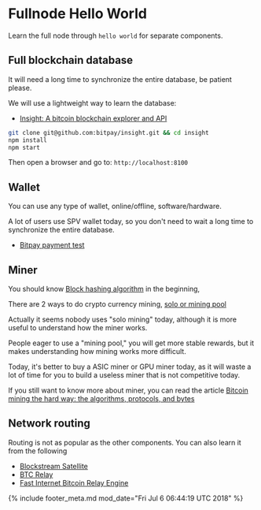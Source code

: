 # Fullnode Hello World

Learn the full node through `hello world` for separate components.

## Full blockchain database

It will need a long time to synchronize the entire database, be patient please.

We will use a lightweight way to learn the database:

- [Insight: A bitcoin blockchain explorer and API](https://insight.is)

```bash
git clone git@github.com:bitpay/insight.git && cd insight
npm install
npm start
```

Then open a browser and go to: `http://localhost:8100`

## Wallet

You can use any type of wallet, online/offline, software/hardware.

A lot of users use SPV wallet today, so you don't need to wait a long time to synchronize the entire database.

- [Bitpay payment test](https://bitpay.com/docs/testing)

## Miner

You should know [Block hashing algorithm](https://en.bitcoin.it/wiki/Block_hashing_algorithm) in the beginning,

There are 2 ways to do crypto currency mining, [solo or mining pool](https://en.bitcoin.it/wiki/Pool_vs._solo_mining)

Actually it seems nobody uses "solo mining" today, although it is more useful to understand how the miner works.

People eager to use a "mining pool," you will get more stable rewards, but it makes understanding how mining works more difficult.

Today, it's better to buy a ASIC miner or GPU miner today, as it will waste a lot of time for you to build a useless miner that is not competitive today.

If you still want to know more about miner, you can read the article [Bitcoin mining the hard way: the algorithms, protocols, and bytes](http://www.righto.com/2014/02/bitcoin-mining-hard-way-algorithms.html)

## Network routing

Routing is not as popular as the other components. You can also learn it from the following

- [Blockstream Satellite](https://github.com/Blockstream/satellite)
- [BTC Relay](https://github.com/consensys/btcrelay-fetchd)
- [Fast Internet Bitcoin Relay Engine](https://github.com/bitcoinfibre/bitcoinfibre)

{% include footer_meta.md mod_date="Fri Jul  6 06:44:19 UTC 2018" %}

